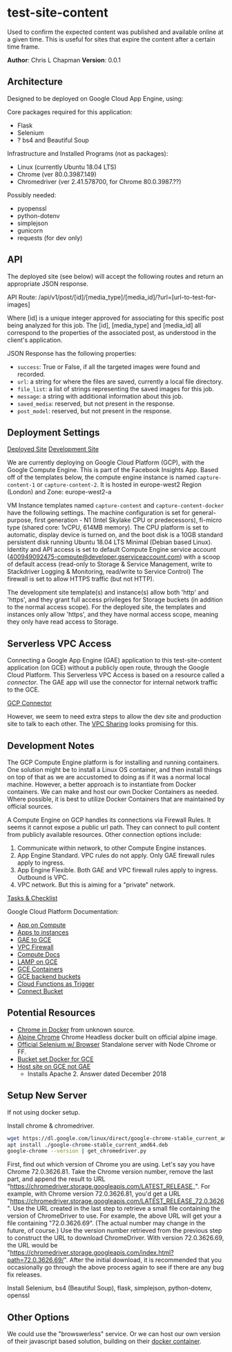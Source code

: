 # test-site-content

Used to confirm the expected content was published and available online at a given time. This is useful for sites that expire the content after a certain time frame.

**Author**: Chris L Chapman
**Version**: 0.0.1

## Architecture

Designed to be deployed on Google Cloud App Engine, using:

Core packages required for this application:

- Flask
- Selenium
- ? bs4 and Beautiful Soup

Infrastructure and Installed Programs (not as packages):

- Linux (currently Ubuntu 18.04 LTS)
- Chrome (ver 80.0.3987.149)
- Chromedriver (ver 2.41.578700, for Chrome 80.0.3987.??)

Possibly needed:

- pyopenssl
- python-dotenv
- simplejson
- gunicorn
- requests (for dev only)

## API

The deployed site (see below) will accept the following routes and return an appropriate JSON response.

API Route: /api/v1/post/[id]/[media_type]/[media_id]/?url=[url-to-test-for-images]

Where [id] is a unique integer approved for associating for this specific post being analyzed for this job. The [id], [media_type] and [media_id] all correspond to the properties of the associated post, as understood in the client's application.

JSON Response has the following properties:

- `success`: True or False, if all the targeted images were found and recorded.
- `url`: a string for where the files are saved, currently a local file directory.
- `file_list`: a list of strings representing the saved images for this job.
- `message`: a string with additional information about this job.
- `saved_media`: reserved, but not present in the response.
- `post_model`: reserved, but not present in the response.

## Deployment Settings

[Deployed Site](https://35.230.145.5:8080)
[Development Site]()

We are currently deploying on Google Cloud Platform (GCP), with the Google Compute Engine. This is part of the Facebook Insights App. Based off of the templates below, the compute engine instance is named `capture-content-1` or `capture-content-2`. It is hosted in europe-west2 Region (London) and Zone: europe-west2-a

VM Instance templates named `capture-content` and `capture-content-docker` have the following settings. The machine configuration is set for general-purpose, first generation - N1 (Intel Skylake CPU or predecessors), fi-micro type (shared core: 1vCPU, 614MB memory). The CPU platform is set to automatic, display device is turned on, and the boot disk is a 10GB standard persistent disk running Ubuntu 18.04 LTS Minimal (Debian based Linux). Identity and API access is set to default Compute Engine service account (400949092475-compute@developer.gserviceaccount.com) with a scoop of default access (read-only to Storage & Service Management, write to Stackdriver Logging & Monitoring, read/write to Service Control) The firewall is set to allow HTTPS traffic (but not HTTP).

The development site template(s) and instance(s) allow both 'http' and 'https', and they grant full access privileges for Storage buckets (in addition to the normal access scope). For the deployed site, the templates and instances only allow 'https', and they have normal access scope, meaning they only have read access to Storage.

## Serverless VPC Access

Connecting a Google App Engine (GAE) application to this test-site-content application (on GCE) without a publicly open route, through the Google Cloud Platform. This Serverless VPC Access is based on a resource called a *connector*. The GAE app will use the connector for internal network traffic to the GCE.

[GCP Connector](https://cloud.google.com/appengine/docs/standard/python3/connecting-vpc)

However, we seem to need extra steps to allow the dev site and production site to talk to each other. The [VPC Sharing](https://cloud.google.com/vpc/docs/using-vpc-peering) looks promising for this.

## Development Notes

The GCP Compute Engine platform is for installing and running containers. One solution might be to install a Linux OS container, and then install things on top of that as we are accustomed to doing as if it was a normal local machine. However, a better approach is to instantiate from Docker containers. We can make and host our own Docker Containers as needed. Where possible, it is best to utilize Docker Containers that are maintained by official sources.

A Compute Engine on GCP handles its connections via Firewall Rules. It seems it cannot expose a public url path. They can connect to pull content from publicly available resources. Other connection options include:

1) Communicate within network, to other Compute Engine instances.
2) App Engine Standard. VPC rules do not apply. Only GAE firewall rules apply to ingress.
3) App Engine Flexible. Both GAE and VPC firewall rules apply to ingress. Outbound is VPC.
4) VPC network. But this is aiming for a "private" network.

[Tasks & Checklist](./checklist.md)

Google Cloud Platform Documentation:

- [App on Compute](https://cloud.google.com/python/tutorials/getting-started-on-compute-engine)
- [Apps to instances](https://cloud.google.com/compute/docs/tutorials/service-account-ssh)
- [GAE to GCE](https://cloud.google.com/appengine/docs/standard/python3/connecting-vpc)
- [VPC Firewall](https://cloud.google.com/vpc/docs/using-firewalls)
- [Compute Docs](https://cloud.google.com/compute/docs)
- [LAMP on GCE](https://cloud.google.com/community/tutorials/setting-up-lamp#setting-up-dns)
- [GCE Containers](https://cloud.google.com/compute/docs/containers/deploying-containers)
- [GCE backend buckets](https://cloud.google.com/sdk/gcloud/reference/compute/backend-buckets)
- [Cloud Functions as Trigger](https://cloud.google.com/functions/docs/how-to)
- [Connect Bucket](https://cloud.google.com/compute/docs/disks/gcs-buckets)

## Potential Resources

- [Chrome in Docker](https://github.com/c0b/chrome-in-docker) from unknown source.
- [Alpine Chrome](https://github.com/Zenika/alpine-chrome) Chrome Headless docker built on official alpine image.
- [Official Selenium w/ Browser](https://github.com/SeleniumHQ/docker-selenium) Standalone server with Node Chrome or FF.
- [Bucket set Docker for GCE](https://github.com/spinnaker/rosco/wiki/Run-Docker-on-a-GCE-Container-optimized-VM)
- [Host site on GCE not GAE](https://www.quora.com/How-do-I-host-my-site-on-Google-Compute-Engine)
  - Installs Apache 2. Answer dated December 2018

## Setup New Server

If not using docker setup.

Install chrome & chromedriver.

```Bash
wget https://dl.google.com/linux/direct/google-chrome-stable_current_amd64.deb
apt install ./google-chrome-stable_current_amd64.deb
google-chrome --version | get_chromedriver.py
```

First, find out which version of Chrome you are using. Let's say you have Chrome 72.0.3626.81.
Take the Chrome version number, remove the last part, and append the result to URL "https://chromedriver.storage.googleapis.com/LATEST_RELEASE_". For example, with Chrome version 72.0.3626.81, you'd get a URL "https://chromedriver.storage.googleapis.com/LATEST_RELEASE_72.0.3626".
Use the URL created in the last step to retrieve a small file containing the version of ChromeDriver to use. For example, the above URL will get your a file containing "72.0.3626.69". (The actual number may change in the future, of course.)
Use the version number retrieved from the previous step to construct the URL to download ChromeDriver. With version 72.0.3626.69, the URL would be "https://chromedriver.storage.googleapis.com/index.html?path=72.0.3626.69/".
After the initial download, it is recommended that you occasionally go through the above process again to see if there are any bug fix releases.

Install Selenium, bs4 (Beautiful Soup), flask, simplejson, python-dotenv, openssl

## Other Options

We could use the "browswerless" service. Or we can host our own version of their javascript based solution, building on their [docker container](https://hub.docker.com/r/browserless/chrome).
